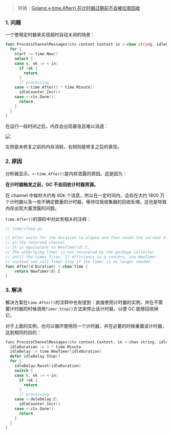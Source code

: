 > 转摘：[Golang <-time.After() 在计时器过期前不会被垃圾回收](https://mp.weixin.qq.com/s/HtvJMGWmGnToplaz54pUaw)

### 1. 问题

一个使用定时器来实现超时自动关闭的场景：

```go
func ProcessChannelMessages(ctx context.Context in <-chan string, idleCounter prometheus.Counter) {
  for {
    start := time.Now()
    select {
    case s, ok := <-in:
      if !ok {
        return
      }
      // processing
    case <-time.After(5 * time.Minute):
      idleCounter.Incr()
    case <-ctx.Done():
      return
    }
  }
}
```

在运行一段时间之后，内存会出现暴涨且难以消退：

![](http://cnd.qiniu.lin07ux.cn/markdown/1636555302730-d1c2463350d5.jpg)

左侧是未修复之前的内存消耗，右侧则是修复之后的表现。

### 2. 原因

分析器显示，`<-time.After()`是内存泄露的原因。这是因为：

**在计时器触发之前，GC 不会回收计时器资源。**

在 channel 中每秒大约有 60k 个消息，所以在一定时间内，会存在大约 1800 万个计时器以及一些不确定数量的计时器，等待垃圾收集器的回收处理。这也是导致内存出现大量泄露的问题。

`time.After()`的源码中对此有相关的注释：

```go
// time/sleep.go

// After waits for the duration to elapse and then sends the current time
// on the returned channel.
// It is equivalent to NewTimer(d).C.
// The underlying Timer is not recovered by the garbage collector
// until the timer fires. If efficiency is a concern, use NewTimer
// instead and call Timer.Stop if the timer is no longer needed.
func After(d Duration) <-chan Time {
	return NewTimer(d).C
}
```

### 3. 解决

解决方案在`time.After()`的注释中也有提到：直接使用计时器的实例，并在不需要计时器的时候调用`Timer.Stop()`方法来停止该计时器，以便 GC 能够回收掉它。

对于上面的实例，也可以循环使用同一个计时器，并在必要的时候重置该计时器，达到相同的目的：

```go
func ProcessChannelMessages(ctx context.Context, in <-chan string, idleCounter prometheus.Counter) {
  idleDuration := 5 * time.Minute
  idleDelay := time.NewTimer(idleDuration)
  defer idleDelay.Stop()
  for {
    idleDelay.Reset(idleDuration)
    switch {
    case s, ok := <-in:
      if !ok {
        return
      }
      // processing
    case <-deleDelay.C:
      idleCounter.Incr()
    case <-ctx.Done():
      return
    }
  }
}
```

